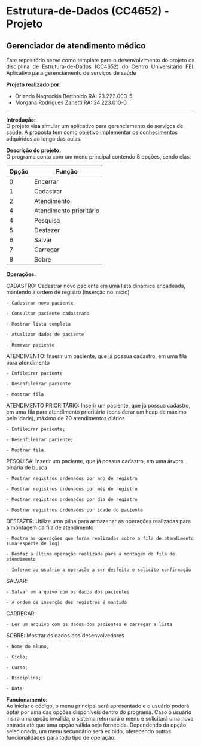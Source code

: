 # Estrutura-de-Dados (CC4652) - Projeto  
## Gerenciador de atendimento médico


<p align="justify">
Este repositório serve como template para o desenvolvimento do projeto da disciplina de Estrutura-de-Dados (CC4652) do Centro Universitário FEI.
Aplicativo para gerenciamento de serviços de saúde

**Projeto realizado por:**  

 - Orlando Nagrockis Bertholdo RA: 23.223.003-5  
 - Morgana Rodrigues Zanetti RA: 24.223.010-0

---

**Introdução:**   
O projeto visa simular um aplicativo para gerenciamento de serviços de saúde. A proposta tem como objetivo implementar os conhecimentos adquiridos ao longo das aulas.

**Descrição do projeto:**   
O programa conta com um menu principal contendo 8 opções, sendo elas:

| Opção | Função |
| --- | --- |
| 0 | Encerrar |
| 1 | Cadastrar | 
| 2 | Atendimento |
| 4 | Atendimento prioritário |
| 4 | Pesquisa |
| 5 | Desfazer |
| 6 | Salvar |
| 7 | Carregar |
| 8 | Sobre |

**Operações:**  

  CADASTRO: Cadastrar novo paciente em uma lista dinâmica encadeada, mantendo a ordem de registro (inserção no início)
  
    - Cadastrar novo paciente
    
    - Consultar paciente cadastrado
    
    - Mostrar lista completa
    
    - Atualizar dados de paciente
    
    - Remover paciente

   ATENDIMENTO: Inserir um paciente, que já possua cadastro, em uma fila para atendimento
  
    - Enfileirar paciente
    
    - Desenfileirar paciente
    
    - Mostrar fila

  ATENDIMENTO PRIORITÁRIO: Inserir um paciente, que já possua cadastro, em uma fila para atendimento prioritário (considerar um heap de máximo pela idade), máximo de 20 atendimentos diários
  
    - Enfileirar paciente;
    
    - Desenfileirar paciente;
    
    - Mostrar fila.
    
  PESQUISA: Inserir um paciente, que já possua cadastro, em uma árvore binária de busca
  
    - Mostrar registros ordenados por ano de registro
    
    - Mostrar registros ordenados por mês de registro
    
    - Mostrar registros ordenados por dia de registro
    
    - Mostrar registros ordenados por idade do paciente

  DESFAZER: Utilize uma pilha para armazenar as operações realizadas para a montagem da fila de atendimento
  
    - Mostra as operações que foram realizadas sobre a fila de atendimento (uma espécie de log)
    
    - Desfaz a última operação realizada para a montagem da fila de atendimento
    
    - Informe ao usuário a operação a ser desfeita e solicite confirmação

    
  SALVAR:
    
    - Salvar um arquivo com os dados dos pacientes
    
    - A ordem de inserção dos registros é mantida

  CARREGAR:

    - Ler um arquivo com os dados dos pacientes e carregar a lista
    
  SOBRE: Mostrar os dados dos desenvolvedores
  
    - Nome do aluno;
    
    - Ciclo;
    
    - Curso;
    
    - Disciplina;
    
    - Data

**Funcionamento:**  
Ao iniciar o código, o menu principal será apresentado e o usuário poderá optar por uma das opções disponíveis dentro do programa. Caso o usuário insira uma opção inválida, o sistema retornará o menu e solicitará uma nova entrada até que uma opção válida seja fornecida. Dependendo da opção selecionada, um menu secundário será exibido, oferecendo outras funcionalidades para todo tipo de operação.
</p>
